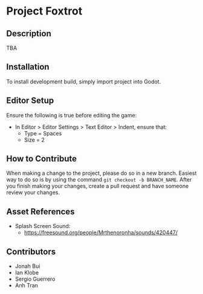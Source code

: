 # Project Foxtrot
## Description
TBA

## Installation
To install development build, simply import project into Godot.

## Editor Setup
Ensure the following is true before editing the game:
- In Editor > Editor Settings > Text Editor > Indent, ensure that:
	- Type = Spaces
	- Size = 2

## How to Contribute
When making a change to the project, please do so in a new branch. Easiest way to do so is by using the command `git checkout -b BRANCH_NAME`. After you finish making your changes, create a pull request and have someone review your changes.

## Asset References
- Splash Screen Sound:
	- https://freesound.org/people/Mrthenoronha/sounds/420447/

## Contributors
- Jonah Bui
- Ian Klobe
- Sergio Guerrero
- Anh Tran
